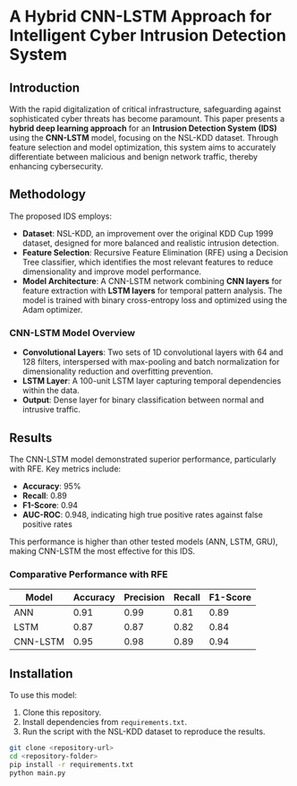 # A Hybrid CNN-LSTM Approach for Intelligent Cyber Intrusion Detection System

## Introduction
With the rapid digitalization of critical infrastructure, safeguarding against sophisticated cyber threats has become paramount. This paper presents a **hybrid deep learning approach** for an **Intrusion Detection System (IDS)** using the **CNN-LSTM** model, focusing on the NSL-KDD dataset. Through feature selection and model optimization, this system aims to accurately differentiate between malicious and benign network traffic, thereby enhancing cybersecurity.

## Methodology
The proposed IDS employs:
- **Dataset**: NSL-KDD, an improvement over the original KDD Cup 1999 dataset, designed for more balanced and realistic intrusion detection.
- **Feature Selection**: Recursive Feature Elimination (RFE) using a Decision Tree classifier, which identifies the most relevant features to reduce dimensionality and improve model performance.
- **Model Architecture**: A CNN-LSTM network combining **CNN layers** for feature extraction with **LSTM layers** for temporal pattern analysis. The model is trained with binary cross-entropy loss and optimized using the Adam optimizer.

### CNN-LSTM Model Overview
- **Convolutional Layers**: Two sets of 1D convolutional layers with 64 and 128 filters, interspersed with max-pooling and batch normalization for dimensionality reduction and overfitting prevention.
- **LSTM Layer**: A 100-unit LSTM layer capturing temporal dependencies within the data.
- **Output**: Dense layer for binary classification between normal and intrusive traffic.

## Results
The CNN-LSTM model demonstrated superior performance, particularly with RFE. Key metrics include:
- **Accuracy**: 95%
- **Recall**: 0.89
- **F1-Score**: 0.94
- **AUC-ROC**: 0.948, indicating high true positive rates against false positive rates

This performance is higher than other tested models (ANN, LSTM, GRU), making CNN-LSTM the most effective for this IDS.

### Comparative Performance with RFE
| Model     | Accuracy | Precision | Recall | F1-Score |
|-----------|----------|-----------|--------|----------|
| ANN       | 0.91     | 0.99      | 0.81   | 0.89     |
| LSTM      | 0.87     | 0.87      | 0.82   | 0.84     |
| CNN-LSTM  | 0.95     | 0.98      | 0.89   | 0.94     |

## Installation
To use this model:
1. Clone this repository.
2. Install dependencies from `requirements.txt`.
3. Run the script with the NSL-KDD dataset to reproduce the results.

```bash
git clone <repository-url>
cd <repository-folder>
pip install -r requirements.txt
python main.py
